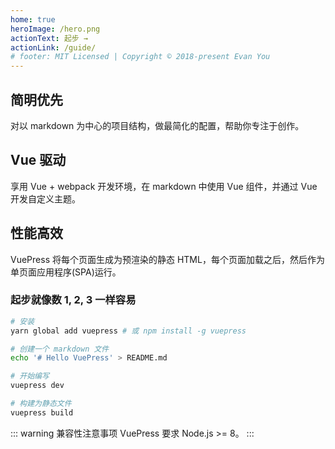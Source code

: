 ```yaml
---
home: true
heroImage: /hero.png
actionText: 起步 →
actionLink: /guide/
# footer: MIT Licensed | Copyright © 2018-present Evan You
---
```


<div style="text-align: center">
  <!-- <Bit/> -->
</div>

<div class="features">
  <div class="feature">
    <h2>简明优先</h2>
    <p>对以 markdown 为中心的项目结构，做最简化的配置，帮助你专注于创作。</p>
  </div>
  <div class="feature">
    <h2>Vue 驱动</h2>
    <p>享用 Vue + webpack 开发环境，在 markdown 中使用 Vue 组件，并通过 Vue 开发自定义主题。</p>
  </div>
  <div class="feature">
    <h2>性能高效</h2>
    <p>VuePress 将每个页面生成为预渲染的静态 HTML，每个页面加载之后，然后作为单页面应用程序(SPA)运行。</p>
  </div>
</div>

### 起步就像数 1, 2, 3 一样容易

```bash
# 安装
yarn global add vuepress # 或 npm install -g vuepress

# 创建一个 markdown 文件
echo '# Hello VuePress' > README.md

# 开始编写
vuepress dev

# 构建为静态文件
vuepress build
```

::: warning 兼容性注意事项
VuePress 要求 Node.js >= 8。
:::

